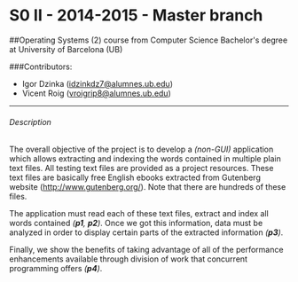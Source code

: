 S0 II - 2014-2015 - Master branch
=======================================

##Operating Systems (2) course from Computer Science Bachelor's degree at University of Barcelona (UB)

###Contributors:
* Igor Dzinka (idzinkdz7@alumnes.ub.edu)
* Vicent Roig (vroigrip8@alumnes.ub.edu)

--------------------------------------------

###### Description

The overall objective of the project is to develop a _(non-GUI)_ application which allows extracting and indexing the words
contained in multiple plain text files. All testing text files are provided as a project resources. These text files are basically free English ebooks extracted from Gutenberg website (http://www.gutenberg.org/). Note that there are hundreds of these files.

The application must read each of these text files, extract and index all words contained _(**p1**, **p2**)_. Once we got this information, data must be analyzed in order to display certain parts of the extracted information _(**p3**)_.

Finally, we show the benefits of taking advantage of all of the performance enhancements available through division of work that concurrent programming offers _(**p4**)_.
